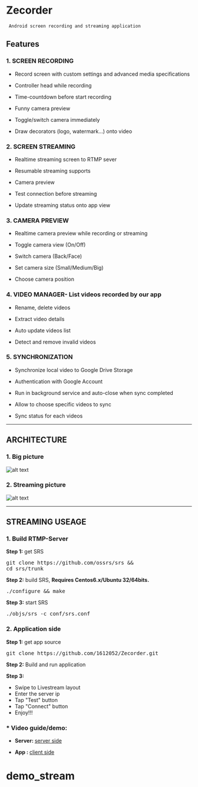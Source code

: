 # Zecorder
```
 Android screen recording and streaming application
```
## Features
### 1. SCREEN RECORDING
- Record screen with custom settings and advanced media specifications​

- Controller head while recording​

- Time-countdown before start recording​

- Funny camera preview​

- Toggle/switch camera immediately​

- Draw decorators (logo, watermark…) onto video​

### 2. SCREEN STREAMING​
- Realtime streaming screen to RTMP sever​

- Resumable streaming supports​

- Camera preview ​

- Test connection before streaming​

- Update streaming status onto app view​

###  3. CAMERA PREVIEW
- Realtime camera preview while recording or streaming​

- Toggle camera view (On/Off)​

- Switch camera (Back/Face)​

- Set camera size (Small/Medium/Big)​

- Choose camera position

### 4. VIDEO MANAGER- List videos recorded by our app​
- Rename, delete videos​

- Extract video details​

- Auto update videos list​

- Detect and remove invalid videos​

### 5. SYNCHRONIZATION
- Synchronize local video to Google Drive Storage​

- Authentication with Google Account​

- Run in background service and auto-close when sync completed​

- Allow to choose specific videos to sync​

- Sync status for each videos​

--------------------------
## ARCHITECTURE
### 1. Big picture
![alt text](https://user-images.githubusercontent.com/37016896/64228983-b4ba9b00-cf12-11e9-90e1-a4c99374a6dd.jpg)

### 2. Streaming picture
![alt text](https://user-images.githubusercontent.com/37016896/64229091-06fbbc00-cf13-11e9-8a2b-a94074b1134d.jpg)


---------------------------
## STREAMING USEAGE
### 1. Build RTMP-Server

<strong>Step 1:</strong> get SRS 

<pre>
git clone https://github.com/ossrs/srs &&
cd srs/trunk
</pre>

<strong>Step 2:</strong> build SRS,
<strong>Requires Centos6.x/Ubuntu 32/64bits.</strong>

<pre>
./configure && make
</pre>

<strong>Step 3:</strong> start SRS 

<pre>
./objs/srs -c conf/srs.conf
</pre>


### 2. Application side
<strong>Step 1:</strong> get app source 

<pre>
git clone https://github.com/1612052/Zecorder.git
</pre>

<strong>Step 2:</strong> Build and run application

<strong>Step 3:</strong>
- Swipe to Livestream layout
- Enter the server ip
- Tap "Test" button
- Tap "Connect" button
- Enjoy!!!

### * Video guide/demo:

- <strong>Server: </strong> [server side](https://studenthcmusedu-my.sharepoint.com/:v:/g/personal/1612052_student_hcmus_edu_vn/Ec0BYU6ZfVpLluCufBeL8lcBnr9yVoRiXp-EKN6Z-UAdmg?e=rmi8TO)

- <strong>App : </strong> [client side](https://studenthcmusedu-my.sharepoint.com/:v:/g/personal/1612052_student_hcmus_edu_vn/EUvwFO83bc9Dp7TRqRS3glwBWG7AC_dvyB3VcS8zEshL5g?e=6JGrNw)





# demo_stream
